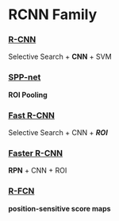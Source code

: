 # RCNN Family

### [R-CNN](https://arxiv.org/abs/1311.2524)
Selective Search + **CNN** + SVM

### [SPP-net](https://arxiv.org/abs/1406.4729)
**ROI Pooling**

### [Fast R-CNN](https://arxiv.org/abs/1504.08083)
Selective Search + CNN + **_ROI_**

### [Faster R-CNN](https://arxiv.org/abs/1506.01497?context=cs)
**RPN** + CNN + ROI

### [R-FCN](https://arxiv.org/abs/1605.06409)
**position-sensitive score maps**
